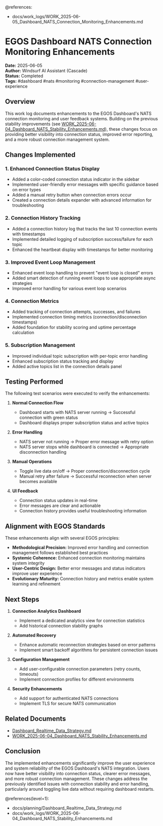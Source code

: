 @references:
  - docs/work_logs/WORK_2025-06-05_Dashboard_NATS_Connection_Monitoring_Enhancements.md

# EGOS Dashboard NATS Connection Monitoring Enhancements

**Date:** 2025-06-05  
**Author:** Windsurf AI Assistant (Cascade)  
**Status:** Completed  
**Tags:** #dashboard #nats #monitoring #connection-management #user-experience

## Overview

This work log documents enhancements to the EGOS Dashboard's NATS connection monitoring and user feedback systems. Building on the previous stability improvements (see [WORK_2025-06-04_Dashboard_NATS_Stability_Enhancements.md](../work_logs/WORK_2025-06-04_Dashboard_NATS_Stability_Enhancements.md)), these changes focus on providing better visibility into connection status, improved error reporting, and a more robust connection management system.

## Changes Implemented

### 1. Enhanced Connection Status Display

- Added a color-coded connection status indicator in the sidebar
- Implemented user-friendly error messages with specific guidance based on error types
- Added a manual retry button when connection errors occur
- Created a connection details expander with advanced information for troubleshooting

### 2. Connection History Tracking

- Added a connection history log that tracks the last 10 connection events with timestamps
- Implemented detailed logging of subscription success/failure for each topic
- Enhanced the heartbeat display with timestamps for better monitoring

### 3. Improved Event Loop Management

- Enhanced event loop handling to prevent "event loop is closed" errors
- Added smart detection of running event loops to use appropriate async strategies
- Improved error handling for various event loop scenarios

### 4. Connection Metrics

- Added tracking of connection attempts, successes, and failures
- Implemented connection timing metrics (connection/disconnection timestamps)
- Added foundation for stability scoring and uptime percentage calculation

### 5. Subscription Management

- Improved individual topic subscription with per-topic error handling
- Enhanced subscription status tracking and display
- Added active topics list in the connection details panel

## Testing Performed

The following test scenarios were executed to verify the enhancements:

1. **Normal Connection Flow**
   - Dashboard starts with NATS server running → Successful connection with green status
   - Dashboard displays proper subscription status and active topics

2. **Error Handling**
   - NATS server not running → Proper error message with retry option
   - NATS server stops while dashboard is connected → Appropriate disconnection handling

3. **Manual Operations**
   - Toggle live data on/off → Proper connection/disconnection cycle
   - Manual retry after failure → Successful reconnection when server becomes available

4. **UI Feedback**
   - Connection status updates in real-time
   - Error messages are clear and actionable
   - Connection history provides useful troubleshooting information

## Alignment with EGOS Standards

These enhancements align with several EGOS principles:

- **Methodological Precision:** Improved error handling and connection management follows established best practices
- **Systemic Coherence:** Enhanced connection monitoring maintains system integrity
- **User-Centric Design:** Better error messages and status indicators improve user experience
- **Evolutionary Maturity:** Connection history and metrics enable system learning and refinement

## Next Steps

1. **Connection Analytics Dashboard**
   - Implement a dedicated analytics view for connection statistics
   - Add historical connection stability graphs

2. **Automated Recovery**
   - Enhance automatic reconnection strategies based on error patterns
   - Implement smart backoff algorithms for persistent connection issues

3. **Configuration Management**
   - Add user-configurable connection parameters (retry counts, timeouts)
   - Implement connection profiles for different environments

4. **Security Enhancements**
   - Add support for authenticated NATS connections
   - Implement TLS for secure NATS communication

## Related Documents

- [Dashboard_Realtime_Data_Strategy.md](../planning/Dashboard_Realtime_Data_Strategy.md)
- [WORK_2025-06-04_Dashboard_NATS_Stability_Enhancements.md](../work_logs/WORK_2025-06-04_Dashboard_NATS_Stability_Enhancements.md)

## Conclusion

The implemented enhancements significantly improve the user experience and system reliability of the EGOS Dashboard's NATS integration. Users now have better visibility into connection status, clearer error messages, and more robust connection management. These changes address the previously identified issues with connection stability and error handling, particularly around toggling live data without requiring dashboard restarts.

@references(level=1):
  - docs/planning/Dashboard_Realtime_Data_Strategy.md
  - docs/work_logs/WORK_2025-06-04_Dashboard_NATS_Stability_Enhancements.md